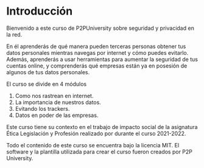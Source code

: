 # Introducción

Bienvenido a este curso de P2PUniversity sobre seguridad y privacidad en la red.

En él aprenderás de qué manera pueden terceras personas obtener tus datos personales mientras navegas por internet y cómo puedes evitarlo.
Además, aprenderás a usar herramientas para aumentar la seguridad de tus cuentas online, y comprenderás qué empresas están ya en posesión de algunos de tus datos personales.

El curso se divide en 4 módulos

  1. Como nos rastrean en internet. <enlazar>
  2. La importancia de nuestros datos.
  3. Evitando los trackers. <enlazar>
  4. Datos en poder de las empresas. <enlazar>


Este curso tiene su contexto en el trabajo de impacto social de la asignatura Ética Legislación y Profesión realizado por <Nombres> durante el curso 2021-2022.
  
Todo el contenido de este curso se encuentra bajo la licencia MIT. El software y la plantilla utilizada para crear el curso fueron creados por P2P University.
  

